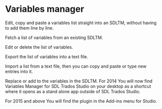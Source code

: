 # Variables manager

 Edit, copy and paste a variables list straight into an SDLTM, without having to add them line by line.

 Fetch a list of variables from an existing SDLTM.

Edit or delete the list of variables. 

Export the list of variables into a text file. 

Import a list from a text file, then you can copy and paste or type new entries into it.

Replace or add to the variables in the SDLTM. For 2014 You will now find Variables Manager for SDL Trados Studio on your desktop as a shortcut where it opens as a stand alone app outside of SDL Trados Studio.

For 2015 and above You will find the plugin in the Add-ins menu for Studio.
